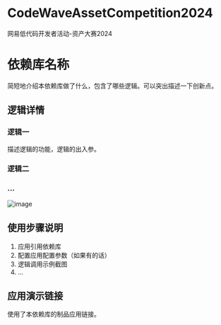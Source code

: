 # CodeWaveAssetCompetition2024
网易低代码开发者活动-资产大赛2024
# &#x20;依赖库名称

简短地介绍本依赖库做了什么，包含了哪些逻辑。可以突出描述一下创新点。

## 逻辑详情

### 逻辑一

描述逻辑的功能，逻辑的出入参。

### 逻辑二

### ...

![image](https://img2.baidu.com/it/u=1845469400,959040260&fm=253&fmt=auto&app=120&f=JPEG?w=608&h=246)

## 使用步骤说明

1.  应用引用依赖库
2.  配置应用配置参数（如果有的话）
3.  逻辑调用示例截图
4.  ...

## 应用演示链接

使用了本依赖库的制品应用链接。
